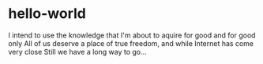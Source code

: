 # hello-world

I intend to use the knowledge that I'm about to aquire for good and for good only
All of us deserve a place of true freedom, and while Internet has come very close
Still we have a long way to go...
